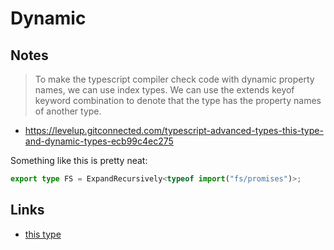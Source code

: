 # Dynamic

## Notes

> To make the typescript compiler check code with dynamic property names, we can use index types. We can use the extends keyof keyword combination to denote that the type has the property names of another type.

- https://levelup.gitconnected.com/typescript-advanced-types-this-type-and-dynamic-types-ecb99c4ec275

Something like this is pretty neat:

```ts
export type FS = ExpandRecursively<typeof import("fs/promises")>;
```

## Links

- [this type](https://www.typescriptlang.org/docs/handbook/utility-types.html#thistypetype)
